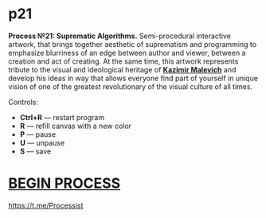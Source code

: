# p21
**Process №21: Suprematic Algorithms.** Semi-procedural interactive artwork, that brings together aesthetic of suprematism and programming to emphasize blurriness of an edge between author and viewer, between a creation and act of creating. At the same time, this artwork represents tribute to the visual and ideological heritage of <a href="https://en.wikipedia.org/wiki/Kazimir_Malevich" target="_blank"><b>Kazimir Malevich</b></a> and develop his ideas in way that allows everyone find part of yourself in unique vision of one of the greatest revolutionary of the visual culture of all times.
  
Controls:


+ **Ctrl+R** — restart program
+ **R** — refill canvas with a new color
+ **P** — pause
+ **U** — unpause
+ **S** — save

# [BEGIN PROCESS](https://rhizomicmaze.github.io/p21/suprematicalgorithms/)


<https://t.me/Processist>
